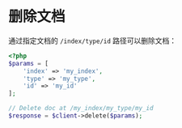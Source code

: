 # 删除文档

通过指定文档的 `/index/type/id` 路径可以删除文档：

```php
<?php
$params = [
    'index' => 'my_index',
    'type' => 'my_type',
    'id' => 'my_id'
];

// Delete doc at /my_index/my_type/my_id
$response = $client->delete($params);
```